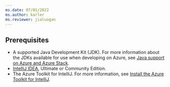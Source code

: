 ```yaml
---
ms.date: 07/01/2022
ms.author: karler
ms.reviewer: jialuogan
---
```


## Prerequisites

- A supported Java Development Kit (JDK). For more information about the JDKs available for use when developing on Azure, see [Java support on Azure and Azure Stack](../../fundamentals/java-support-on-azure.md).
- [IntelliJ IDEA](https://www.jetbrains.com/idea/download/), Ultimate or Community Edition.
- The Azure Toolkit for IntelliJ. For more information, see [Install the Azure Toolkit for IntelliJ](../install-toolkit.md).
